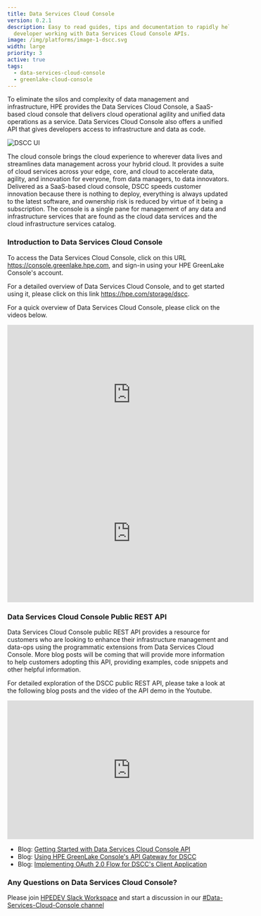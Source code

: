 ```yaml
---
title: Data Services Cloud Console
version: 0.2.1
description: Easy to read guides, tips and documentation to rapidly help any
  developer working with Data Services Cloud Console APIs.
image: /img/platforms/image-1-dscc.svg
width: large
priority: 3
active: true
tags:
  - data-services-cloud-console
  - greenlake-cloud-console
---
```

To eliminate the silos and complexity of data management and infrastructure, HPE provides the Data Services Cloud Console, a SaaS-based cloud console that delivers cloud operational agility and unified data operations as a service. Data Services Cloud Console also offers a unified API that gives developers access to infrastructure and data as code. 

![DSCC UI](/img/a-single-destination-for-data-and-infra-services.png "DSCC UI diagram")

The cloud console brings the cloud experience to wherever data lives and streamlines data management across your hybrid cloud. It provides a suite of cloud services across your edge, core, and cloud to accelerate data, agility, and innovation for everyone, from data managers, to data innovators. Delivered as a SaaS-based cloud console, DSCC speeds customer innovation because there is nothing to deploy, everything is always updated to the latest software, and ownership risk is reduced by virtue of it being a subscription. The console is a single pane for management of any data and infrastructure services that are found as the cloud data services and  the cloud infrastructure services catalog. 

### Introduction to Data Services Cloud Console

To access the Data Services Cloud Console, click on this URL <https://console.greenlake.hpe.com>, and sign-in using your HPE GreenLake Console's account.[](https://common.cloud.hpe.com)

For a detailed overview of Data Services Cloud Console, and to get started using it, please click on this link <https://hpe.com/storage/dscc>.

For a quick overview of Data Services Cloud Console, please click on the videos below.

<iframe title="HPE Data Services Cloud Console Chalk Talk" width="560" height="315" src="https://www.youtube.com/embed/AxUE89X3Sy0" title="YouTube video player" frameborder="0" allow="accelerometer; autoplay; clipboard-write; encrypted-media; gyroscope; picture-in-picture" allowfullscreen></iframe>

<iframe title="A Closer Look at HPE Data Services Cloud Console" width="560" height="315" src="https://www.youtube.com/embed/lzOWapX0m5U" title="YouTube video player" frameborder="0" allow="accelerometer; autoplay; clipboard-write; encrypted-media; gyroscope; picture-in-picture" allowfullscreen></iframe>

### Data Services Cloud Console Public REST API

Data Services Cloud Console public REST API provides a resource for customers who are looking to enhance their infrastructure management and data-ops using the programmatic extensions from Data Services Cloud Console.  More blog posts will be coming that will provide more information to help customers adopting this API, providing examples, code snippets and other helpful information.

For detailed [](https://console-us1.data.cloud.hpe.com/doc/api/v1/)exploration of the DSCC public REST API, please take a look at the following blog posts and the video of the API demo in the Youtube.

<iframe title="Introduction to HPE Data Services Cloud Console public API" width="560" height="315" src="https://www.youtube.com/embed/g3UO0S-4r6I" title="YouTube video player" frameborder="0" allow="accelerometer; autoplay; clipboard-write; encrypted-media; gyroscope; picture-in-picture" allowfullscreen></iframe>

* Blog: [Getting Started with Data Services Cloud Console API](https://developer.hpe.com/blog/getting-started-with-the-hpe-data-services-cloud-console-public-rest-api/)
* Blog: [Using HPE GreenLake Console's API Gateway for DSCC](https://developer.hpe.com/blog/api-console-for-data-services-cloud-console/)
* Blog: [Implementing OAuth 2.0 Flow for DSCC's Client Application](https://developer.hpe.com/blog/oauth2-for-hpe-greenlake-data-services-cloud-console/)

### Any Questions on Data Services Cloud Console?

Please join [HPEDEV Slack Workspace](https://slack.hpedev.io/) and start a discussion in our [\#Data-Services-Cloud-Console channel](https://hpedev.slack.com/archives/C02D6H623JP)